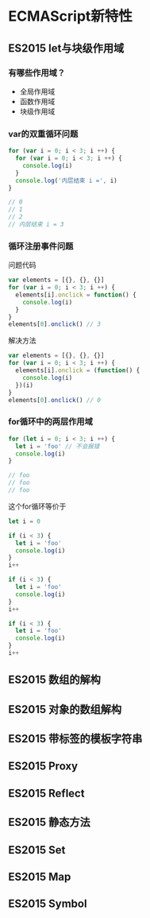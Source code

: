# ECMAScript新特性

## ES2015 let与块级作用域
### 有哪些作用域？
- 全局作用域
- 函数作用域
- 块级作用域

### var的双重循环问题
```js
for (var i = 0; i < 3; i ++) {
  for (var i = 0; i < 3; i ++) {
    console.log(i)
  }
  console.log('内层结束 i =', i)
}

// 0
// 1
// 2
// 内层结束 i = 3
```

### 循环注册事件问题
问题代码
```js
var elements = [{}, {}, {}]
for (var i = 0; i < 3; i ++) {
  elements[i].onclick = function() {
    console.log(i)
  }
}
elements[0].onclick() // 3
```

解决方法
```js
var elements = [{}, {}, {}]
for (var i = 0; i < 3; i ++) {
  elements[i].onclick = (function() {
    console.log(i)
  })(i)
}
elements[0].onclick() // 0
```

### for循环中的两层作用域
```js
for (let i = 0; i < 3; i ++) {
  let i = 'foo' // 不会报错
  console.log(i)
}

// foo
// foo
// foo
```
这个for循环等价于
```js
let i = 0

if (i < 3) {
  let i = 'foo'
  console.log(i)
}
i++

if (i < 3) {
  let i = 'foo'
  console.log(i)
}
i++

if (i < 3) {
  let i = 'foo'
  console.log(i)
}
i++
```


## ES2015 数组的解构


## ES2015 对象的数组解构

## ES2015 带标签的模板字符串

## ES2015 Proxy

## ES2015 Reflect

## ES2015 静态方法

## ES2015 Set

## ES2015 Map

## ES2015 Symbol

